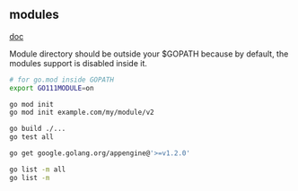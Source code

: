 modules
-

[doc](https://github.com/golang/go/wiki/Modules)

Module directory should be outside your $GOPATH
because by default, the modules support is disabled inside it.

````sh
# for go.mod inside GOPATH
export GO111MODULE=on

go mod init
go mod init example.com/my/module/v2

go build ./...
go test all

go get google.golang.org/appengine@'>=v1.2.0'

go list -m all
go list -m
````
